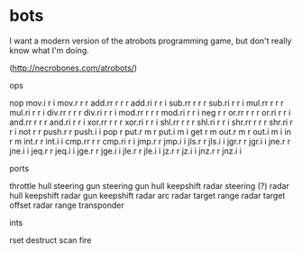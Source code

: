 bots
====

I want a modern version of the atrobots programming game, but don't really know what I'm doing.

(http://necrobones.com/atrobots/)

ops

nop
mov.i r i
mov.r r r
add.rr r r r
add.ri r r i
sub.rr r r r
sub.ri r r i
mul.rr r r r
mul.ri r r i
div.rr r r r
div.ri r r i
mod.rr r r r
mod.ri r r i
neg r r
or.rr r r r
or.ri r r i
and.rr r r r
and.ri r r i
xor.rr r r r
xor.ri r r i
shl.rr r r r
shl.ri r r i
shr.rr r r r
shr.ri r r i
not r r
push.r r
push.i i
pop r
put.r m r
put.i m i
get r m
out.r m r
out.i m i
in r m
int.r r
int.i i
cmp.rr r r
cmp.ri r i
jmp.r r
jmp.i i
jls.r r
jls.i i
jgr.r r
jgr.i i
jne.r r
jne.i i
jeq.r r
jeq.i i
jge.r r
jge.i i
jle.r r
jle.i i
jz.r r
jz.i i
jnz.r r
jnz.i i

ports

throttle
hull steering
gun steering
gun hull keepshift
radar steering (?)
radar hull keepshift
radar gun keepshift
radar arc
radar target range
radar target offset
radar range
transponder

ints

rset
destruct
scan
fire

